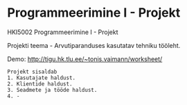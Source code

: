 # Programmeerimine I - Projekt
HKI5002 Programmeerimine I - Projekt

Projekti teema - Arvutiparanduses kasutatav tehniku tööleht.

Demo: http://tigu.hk.tlu.ee/~tonis.vaimann/worksheet/

	Projekt sisaldab
	1. Kasutajate haldust.
	2. Klientide haldust.
	3. Seadmete ja tööde haldust.
	4. - 
